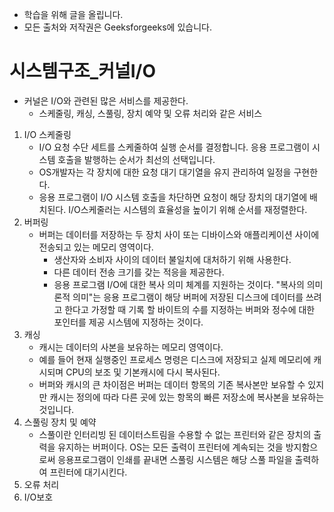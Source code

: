 - 학습을 위해 글을 올립니다.
- 모든 출처와 저작권은 Geeksforgeeks에 있습니다.

[^출처]: https://www.geeksforgeeks.org/



# 시스템구조_커널I/O

- 커널은 I/O와 관련된 많은 서비스를 제공한다.
  - 스케줄링, 캐싱, 스풀링, 장치 예약 및 오류 처리와 같은 서비스

1. I/O 스케줄링
   - I/O 요청 수단 세트를 스케줄하여 실행 순서를 결정합니다. 응용 프로그램이 시스템 호출을 발행하는 순서가 최선의 선택입니다.
   - OS개발자는 각 장치에 대한 요청 대기 대기열을 유지 관리하여 일정을 구현한다.
   - 응용 프로그램이 I/O 시스템 호출을 차단하면 요청이 해당 장치의 대기열에 배치된다. I/O스케줄러는 시스템의 효율성을 높이기 위해 순서를 재정렬한다.
2. 버퍼링
   - 버퍼는 데이터를 저장하는 두 장치 사이 또는 디바이스와 애플리케이션 사이에 전송되고 있는 메모리 영역이다.
     - 생산자와 소비자 사이의 데이터 불일치에 대처하기 위해 사용한다.
     - 다른 데이터 전송 크기를 갖는 적응을 제공한다.
     - 응용 프로그램 I/O에 대한 복사 의미 체계를 지원하는 것이다. "복사의 의미론적 의미"는 응용 프로그램이 해당 버퍼에 저장된 디스크에 데이터를 쓰려고 한다고 가정할 때 기록 할 바이트의 수를 지정하는 버퍼와 정수에 대한 포인터를 제공 시스템에 지정하는 것이다.
3. 캐싱
   - 캐시는 데이터의 사본을 보유하는 메모리 영역이다.
   - 예를 들어 현재 실행중인 프로세스 명령은 디스크에 저장되고 실제 메모리에 캐시되며 CPU의 보조 및 기본캐시에 다시 복사된다.
   - 버퍼와 캐시의 큰 차이점은 버퍼는 데이터 항목의 기존 복사본만 보유할 수 있지만 캐시는 정의에 따라 다른 곳에 있는 항목의 빠른 저장소에 복사본을 보유하는 것입니다.
4. 스풀링 장치 및 예약
   - 스풀이란 인터리빙 된 데이터스트림을 수용할 수 없는 프린터와 같은 장치의 출력을 유지하는 버퍼이다. OS는 모든 출력이 프린터에 계속되는 것을 방지함으로써 응용프로그램이 인쇄를 끝내면 스풀링 시스템은 해당 스풀 파일을 출력하여 프린터에 대기시킨다.
5. 오류 처리
6. I/O보호

